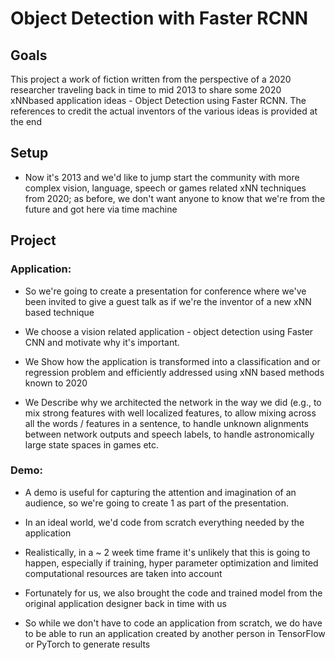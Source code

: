 # Object Detection with Faster RCNN


##  Goals

This project a work of fiction written from the perspective of a 2020 researcher traveling back in time to mid 2013 to share some 2020 xNNbased application ideas - Object Detection using Faster RCNN. The references to credit the actual inventors of the various ideas is provided at the end


##  Setup

* Now it's 2013 and we'd like to jump start the community with more complex vision, language, speech or games related xNN techniques from 2020; as before, we don't want anyone to know that we're from the future and got here via time machine


##  Project

### Application: 
* So we're going to create a presentation for conference where we've been invited to give a guest talk as if we're the inventor of a new xNN based technique

* We choose a vision related application - object detection using Faster CNN and motivate why it's important.

* We Show how the application is transformed into a classification and or regression problem and efficiently addressed using xNN based methods known to 2020

* We Describe why we architected the network in the way we did (e.g., to mix strong features with well localized features, to allow mixing across all the words / features in a sentence, to handle unknown alignments between network outputs and speech labels, to handle astronomically large state spaces in games etc.


### Demo: 
* A demo is useful for capturing the attention and imagination of an audience, so we're going to create 1 as part of the presentation.

* In an ideal world, we'd code from scratch everything needed by the application

* Realistically, in a \~ 2 week time frame it's unlikely that this is going to happen, especially if training, hyper parameter optimization and limited computational resources are taken into account

* Fortunately for us, we also brought the code and trained model from the original application designer back in time with us

* So while we don't have to code an application from scratch, we do have to be able to run an application created by another person in TensorFlow or PyTorch to generate results
